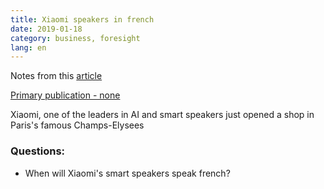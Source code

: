 ```yaml
---
title: Xiaomi speakers in french
date: 2019-01-18
category: business, foresight
lang: en
---
```


Notes from this [article](https://twitter.com/xiaomi/status/1086304587949199362)

[Primary publication - none]()

Xiaomi, one of the leaders in AI and smart speakers just opened a shop in Paris's famous Champs-Elysees
	
### Questions:
* When will Xiaomi's smart speakers speak french?
